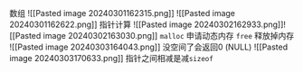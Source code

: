 数组
![[Pasted image 20240301162315.png]]
![[Pasted image 20240301162622.png]]
指针计算
![[Pasted image 20240302162933.png]]![[Pasted image 20240302163030.png]]
`malloc` 申请动态内存 `free` 释放掉内存
![[Pasted image 20240303164043.png]]
没空间了会返回0 (NULL)
![[Pasted image 20240303170633.png]]
指针之间相减是减`sizeof`